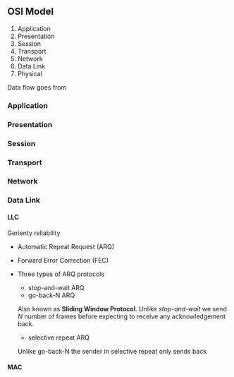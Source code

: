 
## OSI Model

1. Application
2. Presentation
3. Session
4. Transport
5. Network
6. Data Link
7. Physical

Data flow goes from 

### Application
### Presentation
### Session
### Transport
### Network
### Data Link
#### LLC

Gerienty reliability

- Automatic Repeat Request (ARQ)
- Forward Error Correction (FEC)

- Three types of ARQ protocols
    - stop-and-wait ARQ
    - go-back-N ARQ

    Also known as **Sliding Window Protocol**. Unlike *stop-and-wait* we send *N* number of frames before expecting to receive any acknowledgement back.

    - selective repeat ARQ

    Unlike go-back-N the sender in selective repeat only sends back 

#### MAC
